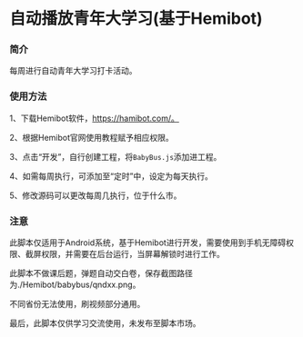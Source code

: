 # 自动播放青年大学习(基于Hemibot)

### 简介

每周进行自动青年大学习打卡活动。

### 使用方法

1、下载Hemibot软件，https://hamibot.com/。

2、根据Hemibot官网使用教程赋予相应权限。

3、点击“开发”，自行创建工程，将`BabyBus.js`添加进工程。

4、如需每周执行，可添加至“定时”中，设定为每天执行。

5、修改源码可以更改每周几执行，位于什么市。

### 注意

此脚本仅适用于Android系统，基于Hemibot进行开发，需要使用到手机无障碍权限、截屏权限，并需要在后台运行，当屏幕解锁时进行工作。

此脚本不做课后题，弹题自动交白卷，保存截图路径为./Hemibot/babybus/qndxx.png。

不同省份无法使用，刷视频部分通用。

最后，此脚本仅供学习交流使用，未发布至脚本市场。